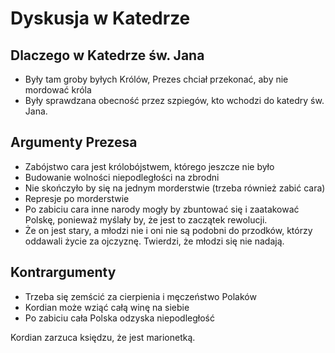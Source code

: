 # Dyskusja w Katedrze
## Dlaczego w Katedrze św. Jana
- Były tam groby byłych Królów, Prezes chciał przekonać, aby nie mordować króla
- Były sprawdzana obecność przez szpiegów, kto wchodzi do katedry św. Jana.
## Argumenty Prezesa
- Zabójstwo cara jest królobójstwem, którego jeszcze nie było
- Budowanie wolności niepodległości na zbrodni
- Nie skończyło by się na jednym morderstwie (trzeba również zabić cara)
- Represje po morderstwie
- Po zabiciu cara inne narody mogły by zbuntować się i zaatakować Polskę, ponieważ myślały by, że jest to zaczątek rewolucji.
- Że on jest stary, a młodzi nie i oni nie są podobni do przodków, którzy oddawali życie za ojczyznę. Twierdzi, że młodzi się nie nadają.
## Kontrargumenty
- Trzeba się zemścić za cierpienia i męczeństwo Polaków
- Kordian może wziąć całą winę na siebie
- Po zabiciu cała Polska odzyska niepodległość

Kordian zarzuca księdzu, że jest marionetką.